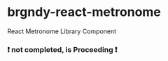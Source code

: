 # brgndy-react-metronome

React Metronome Library Component

### ❗️ not completed, is Proceeding ❗️

